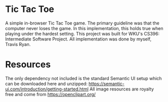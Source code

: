 # Tic Tac Toe
A simple in-browser Tic Tac Toe game. The primary guideline was that the computer never loses the game. In this implementation, this holds true when playing under the hardest setting. This project was built for WKU's CS396: Intermediate Software Project. All implementation was done by myself, Travis Ryan.

# Resources
The only dependency not included is the standard Semantic UI setup which can be downloaded here and unzipped: https://semantic-ui.com/introduction/getting-started.html
All image resources are royalty free and come from https://openclipart.org/
